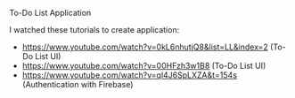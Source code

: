 To-Do List Application

I watched these tutorials to create application: 
- https://www.youtube.com/watch?v=0kL6nhutjQ8&list=LL&index=2 (To-Do List UI)
- https://www.youtube.com/watch?v=00HFzh3w1B8 (To-Do List UI)
- https://www.youtube.com/watch?v=ql4J6SpLXZA&t=154s (Authentication with Firebase)
